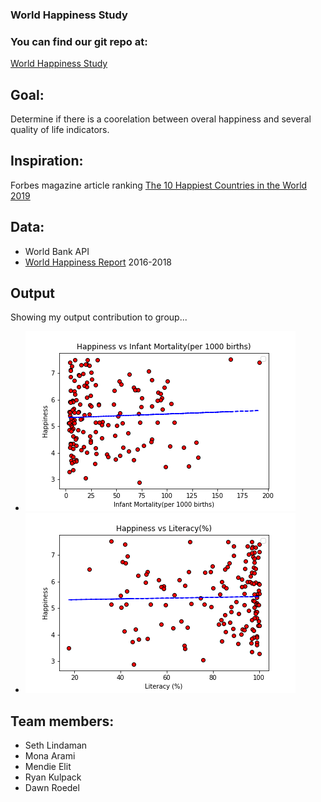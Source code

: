 ### World Happiness Study
### You can find our git repo at: 
[World Happiness Study](https://github.com/setholindaman/World-Happiness-Study)

## Goal:
Determine if there is a coorelation between overal happiness and several quality of life indicators.

## Inspiration:
Forbes magazine article ranking [The 10 Happiest Countries in the World 2019](https://www.forbes.com/sites/duncanmadden/2019/03/28/ranked-the-10-happiest-countries-in-the-world-in-2019/#18b8208748a5)

##  Data: 
*   World Bank API
*   [World Happiness Report](https://www.kaggle.com/unsdsn/world-happiness) 2016-2018

## Output
Showing my output contribution to group...

* ![Happiness vs Infant Mortality](Output/HappinessVSinfantmortality.png)
* ![Happiness vs Literacy](Output/HappinessVSliteracy.png)


## Team members:

* Seth Lindaman
* Mona Arami
* Mendie Elit
* Ryan Kulpack
* Dawn Roedel

  